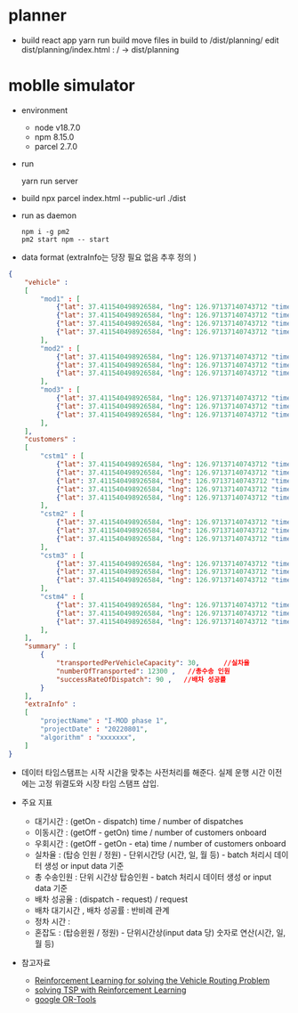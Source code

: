 # planner 
* build react app
      yarn run build
      move files in build to /dist/planning/
      edit dist/planning/index.html : / -> dist/planning
# moblle simulator
* environment
  * node v18.7.0
  * npm 8.15.0
  * parcel 2.7.0
* run

	yarn run server
* build
	npx parcel index.html --public-url ./dist
* run as daemon

      npm i -g pm2
      pm2 start npm -- start

* data format (extraInfo는 당장 필요 없음 추후 정의 )

``` json
{ 
    "vehicle" :
    [
        "mod1" : [
            {"lat": 37.411540498926584, "lng": 126.97137140743712 "timestamp": 1660028952863, "station": "station1", "action": "pickUp", "target": ["cstm1, cstm2"]},
            {"lat": 37.411540498926584, "lng": 126.97137140743712 "timestamp": 1660028955200, "station": "station2", "action": "dropOff", "target": ["cstm1"] },
            {"lat": 37.411540498926584, "lng": 126.97137140743712 "timestamp": 1660028955200, "station": "station2", "action": "dispatch", "target": ["cstm4"] },
            {"lat": 37.411540498926584, "lng": 126.97137140743712 "timestamp": 1660028959863, "station": "station3", "action": "dropOff", "target": ["cstm2"] },
        ],
        "mod2" : [
            {"lat": 37.411540498926584, "lng": 126.97137140743712 "timestamp": 1660028952863, "station": "station1","action": "pickUp"},
            {"lat": 37.411540498926584, "lng": 126.97137140743712 "timestamp": 1660028955200, "station": "station2","action": "dropOff"},
            {"lat": 37.411540498926584, "lng": 126.97137140743712 "timestamp": 1660028959863, "station": ""},
        ],
        "mod3" : [
            {"lat": 37.411540498926584, "lng": 126.97137140743712 "timestamp": 1660028952863, "station": "station1","action": "pickUp"},
            {"lat": 37.411540498926584, "lng": 126.97137140743712 "timestamp": 1660028955200, "station": "station2","action": "dropOff"},
            {"lat": 37.411540498926584, "lng": 126.97137140743712 "timestamp": 1660028959863, "station": ""},
        ],
    ],
    "customers" : 
    [
        "cstm1" : [
            {"lat": 37.411540498926584, "lng": 126.97137140743712 "timestamp": 1660028952163, "action": "request", "target": ""},
            {"lat": 37.411540498926584, "lng": 126.97137140743712 "timestamp": 1660028952263, "action": "dispatch", "target": "mod3", "station": "station3", "eta": 10},
            {"lat": 37.411540498926584, "lng": 126.97137140743712 "timestamp": 1660028952363, "action": "getOn", "target": "mod3"},
            {"lat": 37.411540498926584, "lng": 126.97137140743712 "timestamp": 1660028952263, "action": "reroute", "target": "mod3", "station": "", "eta": 13},
            {"lat": 37.411540498926584, "lng": 126.97137140743712 "timestamp": 1660028952563, "action": "getOff", "target": "mod3"},
        ],
        "cstm2" : [
            {"lat": 37.411540498926584, "lng": 126.97137140743712 "timestamp": 1660028952163, "action": "request"},
            {"lat": 37.411540498926584, "lng": 126.97137140743712 "timestamp": 1660028952363, "action": "getOn", "target": "mod1"},
            {"lat": 37.411540498926584, "lng": 126.97137140743712 "timestamp": 1660028952563, "action": "getOff", "target": "mod1"},
        ],
        "cstm3" : [
            {"lat": 37.411540498926584, "lng": 126.97137140743712 "timestamp": 1660028952163, "action": "request", "target": ""},
            {"lat": 37.411540498926584, "lng": 126.97137140743712 "timestamp": 1660028952363, "action": "getOn", "target": "mod2"},
            {"lat": 37.411540498926584, "lng": 126.97137140743712 "timestamp": 1660028952563, "action": "getOff", "target": "mod2"},
        ],
        "cstm4" : [
            {"lat": 37.411540498926584, "lng": 126.97137140743712 "timestamp": 1660028952163, "action": "request", "target": ""},
            {"lat": 37.411540498926584, "lng": 126.97137140743712 "timestamp": 1660028952363, "action": "getOn", "target": "mod2"},
            {"lat": 37.411540498926584, "lng": 126.97137140743712 "timestamp": 1660028952563, "action": "getOff", "target": "mod2"},
        ],
    ],
    "summary" : [
        {
            "transportedPerVehicleCapacity": 30,      //실차율
            "numberOfTransported": 12300 ,   //총수송 인원
            "successRateOfDispatch": 90 ,   //배차 성공률 
        }
    ],
    "extraInfo" : 
    [
        "projectName" : "I-MOD phase 1",
        "projectDate" : "20220801",
        "algorithm" : "xxxxxxx",
    ]
}
```
* 데이터 타임스탬프는 시작 시간을 맞추는 사전처리를 해준다. 실제 운행 시간 이전에는 고정 위결도와 시장 타임 스탬프 삽입.
* 주요 지표
  * 대기시간 : (getOn - dispatch) time / number of dispatches
  * 이동시간 : (getOff - getOn) time / number of customers onboard
  * 우회시간 : (getOff - getOn - eta) time / number of customers onboard
  * 실차율 : (탑승 인원 / 정원) - 단위시간당 (시간, 일, 월 등) - batch 처리시 데이터 생성 or input data 기준
  * 총 수송인원 : 단위 시간상 탑승인원 - batch 처리시 데이터 생성 or input data 기준
  * 배차 성공율 : (dispatch - request) / request
  * 배차 대기시간 , 배차 성공률 : 반비례 관계
  * 정차 시간 : 
  * 혼잡도 : (탑승윈원 / 정원) - 단위시간상(input data 당) 숫자로 연산(시간, 일, 월 등)
  
* 참고자료
  * [Reinforcement Learning for solving the Vehicle Routing Problem](https://www.youtube.com/watch?v=SNcZAt_vbkY)
  * [solving TSP with Reinforcement Learning](https://ekimetrics.github.io/blog/2021/11/03/tsp/)
  * [google OR-Tools](https://developers.google.com/optimization/introduction/overview)
